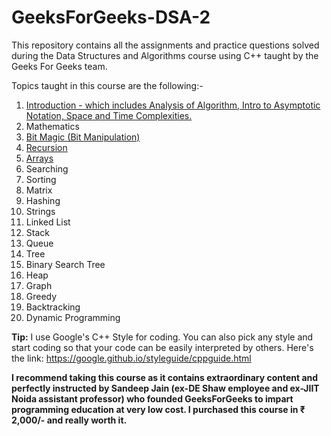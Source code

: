 # GeeksForGeeks-DSA-2
This repository contains all the assignments and practice questions solved during the Data Structures and Algorithms course using C++ taught by the Geeks For Geeks team.

Topics taught in this course are the following:-

1) [Introduction - which includes Analysis of Algorithm, Intro to Asymptotic Notation, Space and Time Complexities.](https://github.com/FazeelUsmani/GeeksForGeeks-DSA-2/tree/master/01%20Analysis%20of%20Algorithms)
2) Mathematics
3) [Bit Magic (Bit Manipulation)](https://github.com/FazeelUsmani/GeeksForGeeks-DSA-2/tree/master/3%20Bit%20Manipulation)
4) [Recursion](https://github.com/FazeelUsmani/GeeksForGeeks-DSA-2/tree/master/4%20Recursion)
5) [Arrays](https://github.com/FazeelUsmani/GeeksForGeeks-DSA-2/tree/master/5%20Arrays)
6) Searching
7) Sorting
8) Matrix
9) Hashing
10) Strings
11) Linked List
12) Stack
13) Queue
14) Tree
15) Binary Search Tree
16) Heap
17) Graph
18) Greedy
19) Backtracking
20) Dynamic Programming

**Tip:** I use Google's C++ Style for coding. You can also pick any style and start coding so that your code can be easily interpreted by others. 
Here's the link: https://google.github.io/styleguide/cppguide.html



**I recommend taking this course as it contains extraordinary content and perfectly instructed by Sandeep Jain (ex-DE Shaw employee and ex-JIIT Noida assistant professor) who founded GeeksForGeeks to impart programming education at very low cost. I purchased this course in ₹ 2,000/- and really worth it.**
